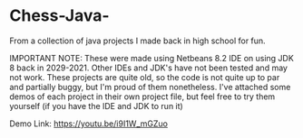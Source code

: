 # Chess-Java-

From a collection of java projects I made back in high school for fun. 

IMPORTANT NOTE: These were made using Netbeans 8.2 IDE on using JDK 8 back in 2029-2021. Other IDEs and JDK's have not been tested and may not work. These projects are quite old, so the code is not quite up to par and partially buggy, but I'm proud of them nonetheless. I've attached some demos of each project in their own project file, but feel free to try them yourself (if you have the IDE and JDK to run it)

Demo Link: https://youtu.be/i9I1W_mGZuo
